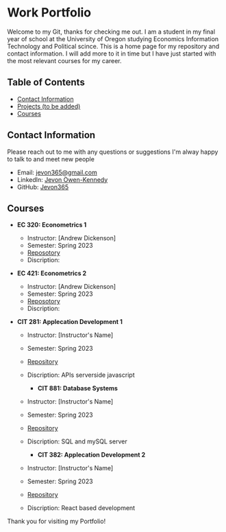# Work Portfolio

Welcome to my Git, thanks for checking me out. I am a student in my final year of school at the University of Oregon studying Economics Information Technology and Political scince. This is a home page for my repository and contact information. I will add more to it in time but I have just started with the most relevant courses for my career. 

## Table of Contents
- [Contact Information](#contact-information)
- [Projects (to be added)](#projects)
- [Courses](#courses)


## Contact Information


Please reach out to me with any questions or suggestions I'm alway happy to talk to and meet new people

- Email: jevon365@gmail.com
- LinkedIn: [Jevon Owen-Kennedy](https://www.linkedin.com/in/jevon-owen-kennedy)
- GitHub: [Jevon365](https://github.com/jevon365)

<!--
## Projects

### Project 1: Project Name
Description: This project involved designing and implementing a web application for [describe project details].

[Link to Project 1 Repository](https://github.com/yourusername/project1)

### Project 2: Project Name
Description: In this project, I [briefly describe the project's scope and goals].

[Link to Project 2 Repository](https://github.com/yourusername/project2)
-->

## Courses

- **EC 320: Econometrics 1**
  - Instructor: [Andrew Dickenson]
  - Semester: Spring 2023
  - [Reposotory](https://github.com/jevon365/EC-320)
  - Discription:

  
- **EC 421: Econometrics 2**
  - Instructor: [Andrew Dickenson]
  - Semester: Spring 2023
  - [Reposotory](https://github.com/jevon365/EC-421)
  - Discription: 

- **CIT 281: Applecation Development 1**
  - Instructor: [Instructor's Name]
  - Semester: Spring 2023
  - [Repository](https://github.com/yourusername/course2)
  - Discription: APIs serverside javascript
 
    - **CIT 881: Database Systems**
  - Instructor: [Instructor's Name]
  - Semester: Spring 2023
  - [Repository](https://github.com/yourusername/course2)
  - Discription: SQL and mySQL server
 
    - **CIT 382: Applecation Development 2**
  - Instructor: [Instructor's Name]
  - Semester: Spring 2023
  - [Repository](https://github.com/yourusername/course2)
  - Discription:  React based development


Thank you for visiting my Portfolio!

